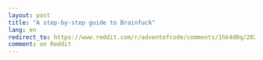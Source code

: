 ```yaml
---
layout: post
title: "A step-by-step guide to Brainfuck"
lang: en
redirect_to: https://www.reddit.com/r/adventofcode/comments/1hk4d0q/2024_day_7_part_1_brainfuck_a_step_by_step_guide/
comment: on Reddit
---
```

